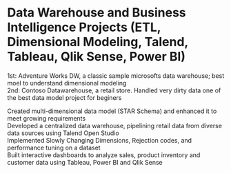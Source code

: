 # Data Warehouse and Business Intelligence Projects (ETL, Dimensional Modeling, Talend, Tableau, Qlik Sense, Power BI)
  
1st: Adventure Works DW, a classic sample microsofts data warehouse; best moel to understand dimensional modeling  
2nd: Contoso Datawarehouse, a retail store. Handled very dirty data one of the best data model project for beginers  

Created multi-dimensional data model (STAR Schema) and enhanced it to meet growing requirements  
Developed a centralized data warehouse, pipelining retail data from diverse data sources using Talend Open Studio  
Implemented Slowly Changing Dimensions, Rejection codes, and performance tuning on a dataset  
Built interactive dashboards to analyze sales, product inventory and customer data using Tableau, Power BI and Qlik Sense  


